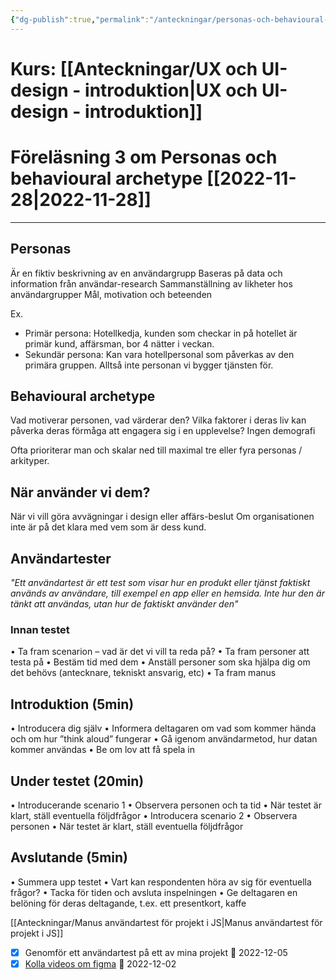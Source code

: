 ```yaml
---
{"dg-publish":true,"permalink":"/anteckningar/personas-och-behavioural-archetype/"}
---
```


# Kurs: [[Anteckningar/UX och UI-design - introduktion\|UX och UI-design - introduktion]]
# Föreläsning 3 om Personas och behavioural archetype [[2022-11-28\|2022-11-28]]
---
## Personas
Är en fiktiv beskrivning av en användargrupp
Baseras på data och information från användar-research
Sammanställning av likheter hos användargrupper
Mål, motivation och beteenden

Ex.
- Primär persona: Hotellkedja, kunden som checkar in på hotellet är primär kund, affärsman, bor 4 nätter i veckan.
- Sekundär persona: Kan vara hotellpersonal som påverkas av den primära gruppen. Alltså inte personan vi bygger tjänsten för.

## Behavioural archetype
Vad motiverar personen, vad värderar den?
Vilka faktorer i deras liv kan påverka deras förmåga att engagera sig i en upplevelse?
Ingen demografi

Ofta prioriterar man och skalar ned till maximal tre eller fyra personas / arkityper.

## När använder vi dem?
När vi vill göra avvägningar i design eller affärs-beslut
Om organisationen inte är på det klara med vem som är dess kund.

## Användartester
*"Ett användartest är ett test som visar hur en produkt eller tjänst faktiskt används av användare, till exempel en app eller en hemsida. Inte hur den är tänkt att användas, utan hur de faktiskt använder den"*

### Innan testet
• Ta fram scenarion – vad är det vi vill ta reda på? 
• Ta fram personer att testa på 
• Bestäm tid med dem 
• Anställ personer som ska hjälpa dig om det behövs (antecknare, tekniskt ansvarig, etc)
• Ta fram manus


<div class="transclusion internal-embed is-loaded"><div class="markdown-embed">




## Introduktion (5min)
• Introducera dig själv
• Informera deltagaren om vad som kommer hända och om hur ”think aloud” fungerar
• Gå igenom användarmetod, hur datan kommer användas
• Be om lov att få spela in

## Under testet (20min)
• Introducerande scenario 1
• Observera personen och ta tid
• När testet är klart, ställ eventuella följdfrågor
• Introducera scenario 2
• Observera personen
• När testet är klart, ställ eventuella följdfrågor

## Avslutande (5min)
• Summera upp testet
• Vart kan respondenten höra av sig för eventuella frågor?
• Tacka för tiden och avsluta inspelningen
• Ge deltagaren en belöning för deras deltagande, t.ex. ett presentkort, kaffe

[[Anteckningar/Manus användartest för projekt i JS\|Manus användartest för projekt i JS]]

</div></div>



- [x] Genomför ett användartest på ett av mina projekt 📅 2022-12-05
- [x] [Kolla videos om figma](learnux.io/course/figma) 📅 2022-12-02